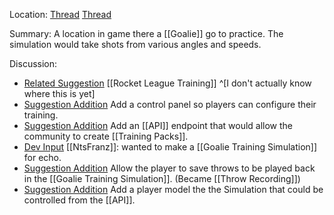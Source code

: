 Location: [Thread](https://discord.com/channels/1092928496474521700/1123760341638193182) [Thread](https://discord.com/channels/1092928496474521700/1139309661594595509)

Summary:
A location in game there a [[Goalie]] go to practice. The simulation would take shots from various angles and speeds.

Discussion:
- [Related Suggestion](https://discord.com/channels/1092928496474521700/1123760341638193182/1123760840760377354) [[Rocket League Training]] ^[I don't actually know where this is yet]
- [Suggestion Addition](https://discord.com/channels/1092928496474521700/1123760341638193182/1123761388783947797) Add a control panel so players can configure their training.
- [Suggestion Addition](https://discord.com/channels/1092928496474521700/1123760341638193182/1123764406975729765) Add an [[API]] endpoint that would allow the community to create [[Training Packs]]. 
- [Dev Input](https://discord.com/channels/1092928496474521700/1123760341638193182/1124446729962524782) [[NtsFranz]]: wanted to make a [[Goalie Training Simulation]] for echo.
- [Suggestion Addition](https://discord.com/channels/1092928496474521700/1123760341638193182/1125101544736563351) Allow the player to save throws to be played back in the [[Goalie Training Simulation]]. (Became [[Throw Recording]])
- [Suggestion Addition](https://discord.com/channels/1092928496474521700/1123760341638193182/1125107120518479882) Add a player model the the Simulation that could be controlled from the [[API]]. 

